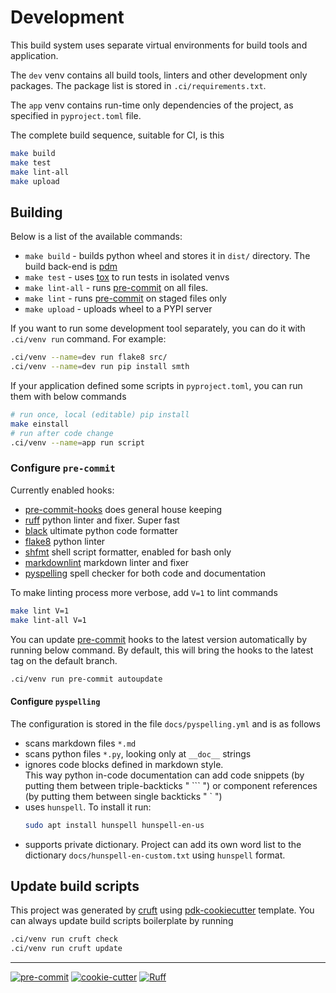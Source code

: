 # Development
This build system uses separate virtual environments for build tools and
application.

The `dev` venv contains all build tools, linters and other development only packages.
The package list is stored in `.ci/requirements.txt`.

The `app` venv contains run-time only dependencies of the project, as specified in
`pyproject.toml` file.

The complete build sequence, suitable for CI, is this

```sh
make build
make test
make lint-all
make upload
```

## Building
Below is a list of the available commands:
 * `make build` - builds python wheel and stores it in `dist/` directory. The
   build back-end is [pdm](https://github.com/pdm-project/pdm)
 * `make test` - uses [tox](https://tox.wiki/en/latest/) to run tests in isolated venvs
 * `make lint-all` - runs [pre-commit](https://pre-commit.com/) on all files.
 * `make lint` - runs [pre-commit](https://pre-commit.com/) on staged files only
 * `make upload` - uploads wheel to a PYPI server

If you want to run some development tool separately, you can do it with `.ci/venv run`
command. For example:

```sh
.ci/venv --name=dev run flake8 src/
.ci/venv --name=dev run pip install smth
```

If your application defined some scripts in `pyproject.toml`, you can run them
with below commands

```sh
# run once, local (editable) pip install
make einstall
# run after code change
.ci/venv --name=app run script
```

### Configure `pre-commit`
Currently enabled hooks:
 * [pre-commit-hooks](https://github.com/pre-commit/pre-commit-hooks)
   does general house keeping
 * [ruff](https://github.com/astral-sh/ruff)
   python linter and fixer. Super fast
 * [black](https://github.com/psf/black)
   ultimate python code formatter
 * [flake8](https://github.com/PyCQA/flake8)
   python linter
 * [shfmt](https://github.com/mvdan/sh)
   shell script formatter, enabled for bash only
 * [markdownlint](https://github.com/igorshubovych/markdownlint-cli)
   markdown linter and fixer
 * [pyspelling](xx)
   spell checker for both code and documentation

To make linting process more verbose, add `V=1` to lint commands

```sh
make lint V=1
make lint-all V=1
```

You can update [pre-commit](https://pre-commit.com/) hooks to the latest version
automatically by running below command. By default, this will bring the hooks
to the latest tag on the default branch.

```sh
.ci/venv run pre-commit autoupdate
```

#### Configure `pyspelling`
The configuration is stored in the file `docs/pyspelling.yml` and is as follows
 * scans markdown files `*.md`
 * scans python files `*.py`, looking only at `__doc__` strings
 * ignores code blocks defined in markdown style.<br> This way python
   in-code documentation can add code snippets (by putting them between
   triple-backticks " \`\`\` ") or component references (by putting them
   between single backticks " \` ")
 * uses `hunspell`. To install it run:
   ```sh
   sudo apt install hunspell hunspell-en-us
   ```
 * supports private dictionary. Project can add its own word list to the
   dictionary `docs/hunspell-en-custom.txt` using `hunspell` format.

## Update build scripts
This project was generated by [cruft](https://cruft.github.io/cruft/) using
[pdk-cookiecutter](https://github.com/aanatoly/pdk-cookiecutter/) template.
You can always update build scripts boilerplate by running

```sh
.ci/venv run cruft check
.ci/venv run cruft update
```

---
[![pre-commit](https://img.shields.io/badge/pre--commit-enabled-brightgreen?logo=pre-commit)](https://github.com/pre-commit/pre-commit)
[![cookie-cutter](https://img.shields.io/badge/cookie--cutter-enabled-brightgreen?logo=cookiecutter)](https://github.com/cookiecutter/cookiecutter)
[![Ruff](https://img.shields.io/endpoint?url=https://raw.githubusercontent.com/charliermarsh/ruff/main/assets/badge/v2.json)](https://github.com/charliermarsh/ruff)
